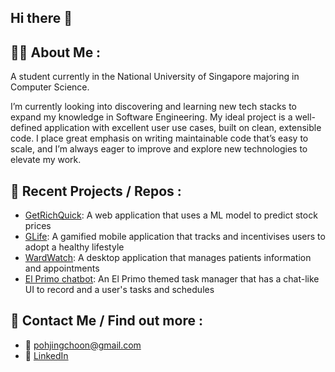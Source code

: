 ## Hi there 👋

## 👨‍💻 About Me :
A student currently in the National University of Singapore majoring in Computer Science.

I’m currently looking into discovering and learning new tech stacks to expand my knowledge in Software Engineering. My ideal project is a well-defined application with excellent user use cases, built on clean, extensible code. I place great emphasis on writing maintainable code that’s easy to scale, and I’m always eager to improve and explore new technologies to elevate my work.

## 💼 Recent Projects / Repos :
- [GetRichQuick](https://github.com/choonzies/GetRichQuick): A web application that uses a ML model to predict stock prices
- [GLife](https://github.com/choonzies/GLife): A gamified mobile application that tracks and incentivises users to adopt a healthy lifestyle
- [WardWatch](https://github.com/choonzies/tp): A desktop application that manages patients information and appointments
- [El Primo chatbot](https://github.com/choonzies/ip): An El Primo themed task manager that has a chat-like UI to record and a user's tasks and schedules

## 👋 Contact Me / Find out more :
- 📧 [pohjingchoon@gmail.com](mailto:pohjingchoon@gmail.com)
- 🔷 [LinkedIn](https://www.linkedin.com/in/jing-choon-poh-054381269)
<!--
**choonzies/choonzies** is a ✨ _special_ ✨ repository because its `README.md` (this file) appears on your GitHub profile.

Here are some ideas to get you started:

- 🔭 I’m currently working on ...
- 🌱 I’m currently learning ...
- 👯 I’m looking to collaborate on ...
- 🤔 I’m looking for help with ...
- 💬 Ask me about ...
- 📫 How to reach me: ...
- 😄 Pronouns: ...
- ⚡ Fun fact: ...
-->
